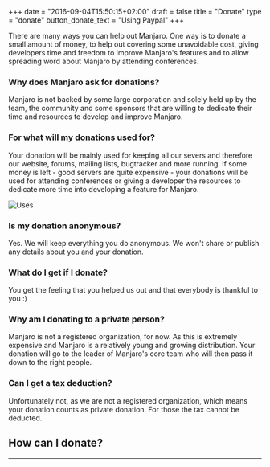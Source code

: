 +++
date = "2016-09-04T15:50:15+02:00"
draft = false
title = "Donate"
type = "donate"
button_donate_text = "Using Paypal"
+++

There are many ways you can help out Manjaro. One way is to donate a small amount of money, to help out covering some unavoidable cost, giving developers time and freedom to improve Manjaro's features and to allow spreading word about Manjaro by attending conferences.

### Why does Manjaro ask for donations?

Manjaro is not backed by some large corporation and solely held up by the team, the community and some sponsors that are willing to dedicate their time and resources to develop and improve Manjaro.

### For what will my donations used for?

Your donation will be mainly used for keeping all our severs and therefore our website, forums, mailing lists, bugtracker and more running. If some money is left - good servers are quite expensive - your donations will be used for attending conferences or giving a developer the resources to dedicate more time into developing a feature for Manjaro.

![Uses](/img/donation/uses.png)

### Is my donation anonymous?

Yes. We will keep everything you do anonymous. We won't share or publish any details about you and your donation.

### What do I get if I donate?

You get the feeling that you helped us out and that everybody is thankful to you :)

### Why am I donating to a private person?

Manjaro is not a registered organization, for now. As this is extremely expensive and Manjaro is a relatively young and growing distribution. Your donation will go to the leader of Manjaro's core team who will then pass it down to the right people.

### Can I get a tax deduction?

Unfortunately not, as we are not a registered organization, which means your donation counts as private donation. For those the tax cannot be deducted.

## How can I donate?
---
